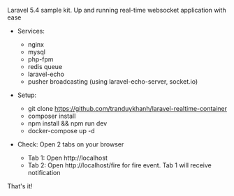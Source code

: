 Laravel 5.4 sample kit. Up and running real-time websocket application with ease 

- Services:
    + nginx
    + mysql
    + php-fpm
    + redis queue 
    + laravel-echo
    + pusher broadcasting (using laravel-echo-server, socket.io)

- Setup:
    + git clone https://github.com/tranduykhanh/laravel-realtime-container
    + composer install
    + npm install && npm run dev
    + docker-compose up -d

- Check: Open 2 tabs on your browser
    + Tab 1: Open http://localhost
    + Tab 2: Open http://localhost/fire for fire event. Tab 1 will receive notification

That's it!